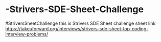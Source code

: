 # -Strivers-SDE-Sheet-Challenge
#StriversSheetChallenge
this is Strivers SDE Sheet challenge
sheet link
https://takeuforward.org/interviews/strivers-sde-sheet-top-coding-interview-problems/

